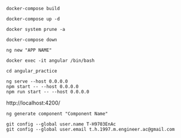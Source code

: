 
```
docker-compose build
```

```
docker-compose up -d
```

```
docker system prune -a
```

```
docker-compose down
```

```
ng new "APP NAME"
```

```
docker exec -it angular /bin/bash
```

```
cd angular_practice
```
```
ng serve --host 0.0.0.0
npm start -- --host 0.0.0.0
npm run start -- --host 0.0.0.0
```

http://localhost:4200/

```
ng generate component "Component Name"
```

```
git config --global user.name T-H9703EnAc
git config --global user.email t.h.1997.m.engineer.ac@gmail.com
```